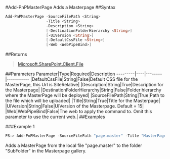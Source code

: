 #Add-PnPMasterPage
Adds a Masterpage
##Syntax
```powershell
Add-PnPMasterPage -SourceFilePath <String>
                  -Title <String>
                  -Description <String>
                  [-DestinationFolderHierarchy <String>]
                  [-UIVersion <String>]
                  [-DefaultCssFile <String>]
                  [-Web <WebPipeBind>]
```


##Returns
>[Microsoft.SharePoint.Client.File](https://msdn.microsoft.com/en-us/library/microsoft.sharepoint.client.file.aspx)

##Parameters
Parameter|Type|Required|Description
---------|----|--------|-----------
|DefaultCssFile|String|False|Default CSS file for the MasterPage, this Url is SiteRelative|
|Description|String|True|Description for the Masterpage|
|DestinationFolderHierarchy|String|False|Folder hierarchy where the MasterPage will be deployed|
|SourceFilePath|String|True|Path to the file which will be uploaded|
|Title|String|True|Title for the Masterpage|
|UIVersion|String|False|UIVersion of the Masterpage. Default = 15|
|Web|WebPipeBind|False|The web to apply the command to. Omit this parameter to use the current web.|
##Examples

###Example 1
```powershell
PS:> Add-PnPMasterPage -SourceFilePath "page.master" -Title "MasterPage" -Description "MasterPage for Web" -DestinationFolderHierarchy "SubFolder"
```
Adds a MasterPage from the local file "page.master" to the folder "SubFolder" in the Masterpage gallery.
